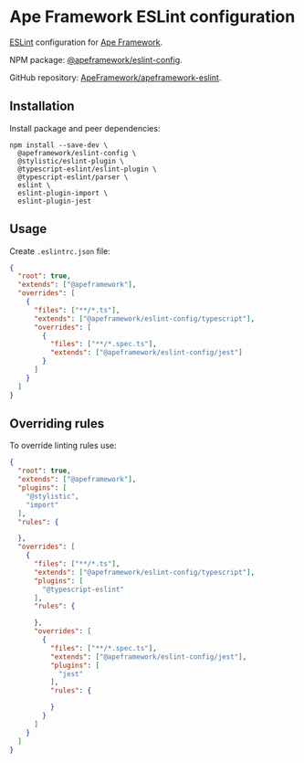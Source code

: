 # Ape Framework ESLint configuration

[ESLint](https://eslint.org) configuration for [Ape Framework](https://github.com/ApeFramework/apeframework).

NPM package: [@apeframework/eslint-config](https://www.npmjs.com/package/@apeframework/eslint-config).

GitHub repository: [ApeFramework/apeframework-eslint](https://github.com/ApeFramework/apeframework-eslint).

## Installation

Install package and peer dependencies:

```
npm install --save-dev \
  @apeframework/eslint-config \
  @stylistic/eslint-plugin \
  @typescript-eslint/eslint-plugin \
  @typescript-eslint/parser \
  eslint \
  eslint-plugin-import \
  eslint-plugin-jest
```

## Usage

Create `.eslintrc.json` file:

```json
{
  "root": true,
  "extends": ["@apeframework"],
  "overrides": [
    {
      "files": ["**/*.ts"],
      "extends": ["@apeframework/eslint-config/typescript"],
      "overrides": [
        {
          "files": ["**/*.spec.ts"],
          "extends": ["@apeframework/eslint-config/jest"]
        }
      ]
    }
  ]
}
```

## Overriding rules

To override linting rules use:

```json
{
  "root": true,
  "extends": ["@apeframework"],
  "plugins": [
    "@stylistic",
    "import"
  ],
  "rules": {

  },
  "overrides": [
    {
      "files": ["**/*.ts"],
      "extends": ["@apeframework/eslint-config/typescript"],
      "plugins": [
        "@typescript-eslint"
      ],
      "rules": {

      },
      "overrides": [
        {
          "files": ["**/*.spec.ts"],
          "extends": ["@apeframework/eslint-config/jest"],
          "plugins": [
            "jest"
          ],
          "rules": {

          }
        }
      ]
    }
  ]
}
```
